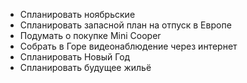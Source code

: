 * Спланировать ноябрьские
* Спланировать запасной план на отпуск в Европе
* Подумать о покупке Mini Cooper
* Собрать в Горе видеонаблюдение через интернет
* Спланировать Новый Год
* Спланировать будущее жильё